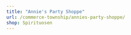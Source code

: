```yaml
---
title: "Annie's Party Shoppe"
url: /commerce-township/annies-party-shoppe/
shop: Spirituosen
---
```

